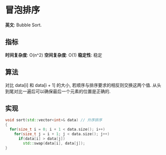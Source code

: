 # 冒泡排序

**英文**: Bubble Sort.  

## 指标

**时间复杂度**: O(n^2)
**空间复杂度**: O(1)
**稳定性**: 稳定

## 算法

对比 data[i] 和 data[i + 1] 的大小, 若顺序与排序要求的相反则交换这两个值. 从头到尾对比一遍后可以确保最后一个元素的位置是正确的.

## 实现

```cpp
void sort(std::vector<int>& data) // 升序排序
{
  for(size_t i = 0; i + 1 < data.size(); i++)
    for(size_t j = i + 1; j < data.size(); j++)
      if(data[i] > data[j])
        std::swap(data[i], data[j]);
}
```
